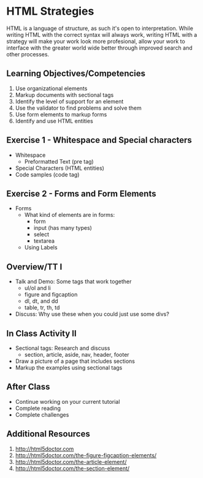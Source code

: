 # HTML Strategies

HTML is a language of structure, as such it's open to 
interpretation. While writing HTML with the correct 
syntax will always work, writing HTML with a strategy 
will make your work look more profesional, allow your 
work to interface with the greater world wide better
through improved search and other processes. 

## Learning Objectives/Competencies

1. Use organizational elements
1. Markup documents with sectional tags
1. Identify the level of support for an element
1. Use the validator to find problems and solve them
1. Use form elements to markup forms
1. Identify and use HTML entities

## Exercise 1 - Whitespace and Special characters

- Whitespace
  - Preformatted Text (pre tag)
- Special Characters (HTML entities)
- Code samples (code tag)

## Exercise 2 - Forms and Form Elements

- Forms
  - What kind of elements are in forms: 
    - form
    - input (has many types)
    - select
    - textarea
  - Using Labels 

## Overview/TT I 

- Talk and Demo: Some tags that work together
  - ul/ol and li
  - figure and figcaption
  - dl, dt, and dd
  - table, tr, th, td
- Discuss: Why use these when you could just use some divs?

## In Class Activity II

- Sectional tags: Research and discuss
  - section, article, aside, nav, header, footer
- Draw a picture of a page that includes sections
- Markup the examples using sectional tags

## After Class

- Continue working on your current tutorial
- Complete reading
- Complete challenges

## Additional Resources

1. http://html5doctor.com
1. http://html5doctor.com/the-figure-figcaption-elements/
1. http://html5doctor.com/the-article-element/
1. http://html5doctor.com/the-section-element/
